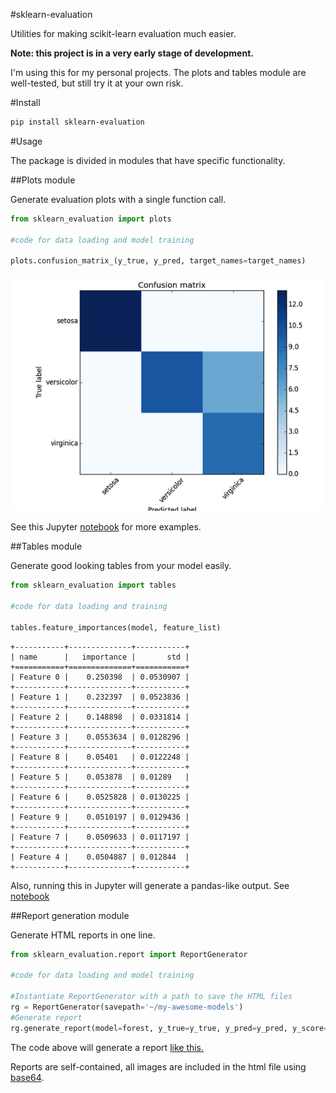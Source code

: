 #sklearn-evaluation

Utilities for making scikit-learn evaluation much easier.

**Note: this project is in a very early stage of development.**

I'm using this for my personal projects. The plots and tables module are well-tested, but still try it at your own risk.

#Install

```bash
pip install sklearn-evaluation
```

#Usage

The package is divided in modules that have specific functionality.

##Plots module

Generate evaluation plots with a single function call.
```python
from sklearn_evaluation import plots

#code for data loading and model training

plots.confusion_matrix_(y_true, y_pred, target_names=target_names)
```

![confusion matrix](examples/cm.png)

See this Jupyter [notebook](examples/plots.ipynb) for more examples.

##Tables module

Generate good looking tables from your model easily.

```python
from sklearn_evaluation import tables

#code for data loading and training

tables.feature_importances(model, feature_list)
```

```
+-----------+--------------+-----------+
| name      |   importance |       std |
+===========+==============+===========+
| Feature 0 |    0.250398  | 0.0530907 |
+-----------+--------------+-----------+
| Feature 1 |    0.232397  | 0.0523836 |
+-----------+--------------+-----------+
| Feature 2 |    0.148898  | 0.0331814 |
+-----------+--------------+-----------+
| Feature 3 |    0.0553634 | 0.0128296 |
+-----------+--------------+-----------+
| Feature 8 |    0.05401   | 0.0122248 |
+-----------+--------------+-----------+
| Feature 5 |    0.053878  | 0.01289   |
+-----------+--------------+-----------+
| Feature 6 |    0.0525828 | 0.0130225 |
+-----------+--------------+-----------+
| Feature 9 |    0.0510197 | 0.0129436 |
+-----------+--------------+-----------+
| Feature 7 |    0.0509633 | 0.0117197 |
+-----------+--------------+-----------+
| Feature 4 |    0.0504887 | 0.012844  |
+-----------+--------------+-----------+
```

Also, running this in Jupyter will generate a pandas-like output. See [notebook](examples/plots.ipynb)

##Report generation module

Generate HTML reports in one line.

```python
from sklearn_evaluation.report import ReportGenerator

#code for data loading and model training

#Instantiate ReportGenerator with a path to save the HTML files
rg = ReportGenerator(savepath='~/my-awesome-models')
#Generate report
rg.generate_report(model=forest, y_true=y_true, y_pred=y_pred, y_score=y_score, feature_list=feature_list, target_names=target_names, name=name)
```

The code above will generate a report [like this.](http://htmlpreview.github.com/?https://github.com/edublancas/sklearn-model-evaluation/blob/master/examples/sample_report.html)

Reports are self-contained, all images are included in the html file using [base64](https://en.wikipedia.org/wiki/Base64).
